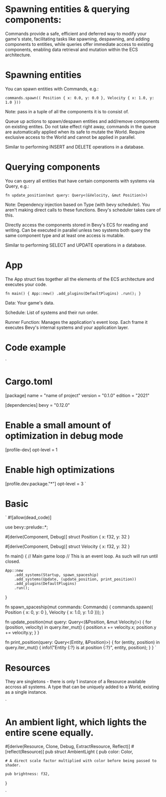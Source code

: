 # Spawning entities & querying components:

Commands provide a safe, efficient and deferred way to modify your game's state, 
facilitating tasks like spawning, despawning, and adding components to entities, 
while queries offer immediate access to existing components, enabling data retrieval
and mutation within the ECS architecture. 

# Spawning entities

You can spawn entities with Commands, e.g.: 

`
commands.spawn(( Position { x: 0.0, y: 0.0 }, Velocity { x: 1.0, y: 1.0 }))
`

Note: pass in a tuple of all the components it is to consist of.

Queue up actions to spawn/despawn entities and add/remove components on existing entites.
Do not take effect right away, commands in the queue are automatically applied when its safe
to mutate the World. Require exclusive access to the World and cannot be applied in parallel.

Similar to performing INSERT and DELETE operations in a database.

# Querying components

You can query all entities that have certain components with systems via Query, e.g.:

`
fn update_position(mut query: Query<(&Velocity, &mut Position)>)
`

Note: Dependency injection based on Type (with bevy scheduler). 
You aren't making direct calls to these functions. Bevy's scheduler takes care of this.

Directly access the components stored in Bevy's ECS for reading and writing.
Can be executed in parallel unless two systems both query the same component type and at 
least one access is mutable.

Similar to performing SELECT and UPDATE operations in a database.

# App

The App struct ties together all the elements of the ECS architecture and executes your code.

`
fn main()
{
    App::new()
        .add_plugins(DefaultPlugins)
        .run();
}
`

Data: Your game's data.

Schedule: List of systems and their run order.

Runner Function: Manages the application's event loop. Each frame it executes Bevy's internal systems and
your application layer.

# Code example

`
# Cargo.toml
[package]
name = "name of project"
version = "0.1.0"
edition = "2021"

[dependencies]
bevy = "0.12.0"

# Enable a small amount of optimization in debug mode
[profile-dev]
opt-level = 1

# Enable high optimizations
[profile.dev.package."*"]
opt-level = 3
`

# Basic 

`
#![allow(dead_code)]

use bevy::prelude::*;

#[derive(Component, Debug)]
struct Position { x: f32, y: 32 }

#[derive(Component, Debug)]
struct Velocity { x: f32, y: 32 }

fn main()
{
    // Main game loop
    // This is an event loop. As such will run until closed.

    App::new
        .add_systems(Startup, spawn_spaceship)
        .add_systems(Update, (update_position, print_position))
        .add_plugins(DefaultPlugins)
        .run();
}

fn spawn_spaceship(mut commands: Commands)
{
    commands.spawn(( Position { x: 0, y: 0 }, Velocity { x: 1.0, y: 1.0 }));
}

fn update_position(mut query: Query<(&Position, &mut Velocity)>)
{
    for (position, velocity) in query.iter_mut()
    {
        position.x += velocity.x;
        position.y += velocity.y;
    }
}

fn print_position(query: Query<(Entity, &Position)>)
{
    for (entity, position) in query.iter_mut()
    {
        info!("Entity {:?} is at position {:?}", entity, position);
    }
}
`

# Resources
They are singletons - there is only 1 instance of a Resource available accross all systems.
A type that can be uniquely added to a World, existing as a single instance. 

`
# An ambient light, which lights the entire scene equally.
#[derive(Resource, Clone, Debug, ExtractResource, Reflect)]
#[reflect(Resource)]
pub struct AmbientLight
{
    pub color: Color,

    # A direct scale factor multiplied with color before being passed to shader.

    pub brightness: f32,
}

`
